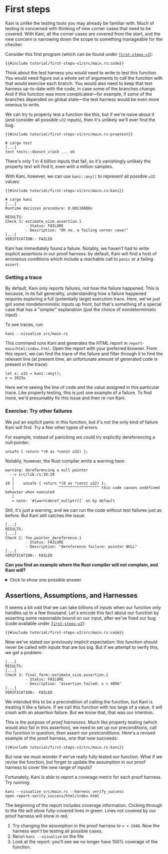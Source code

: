 # First steps

Kani is unlike the testing tools you may already be familiar with.
Much of testing is concerned with thinking of new corner cases that need to be covered.
With Kani, all the corner cases are covered from the start, and the new concern is narrowing down the scope to something manageable for the checker.

Consider this first program (which can be found under [`first-steps-v1`](https://github.com/model-checking/kani/tree/main/docs/src/tutorial/first-steps-v1/)):

```rust,noplaypen
{{#include tutorial/first-steps-v1/src/main.rs:code}}
```

Think about the test harness you would need to write to test this function.
You would need figure out a whole set of arguments to call the function with that would exercise each branch.
You would also need to keep that test harness up-to-date with the code, in case some of the branches change.
And if this function was more complicated—for example, if some of the branches depended on global state—the test harness would be even more onerous to write.

We can try to property test a function like this, but if we're naive about it (and consider all possible `u32` inputs), then it's unlikely we'll ever find the bug.

```rust,noplaypen
{{#include tutorial/first-steps-v1/src/main.rs:proptest}}
```

```
# cargo test
[...]
test tests::doesnt_crash ... ok
```

There's only 1 in 4 billion inputs that fail, so it's vanishingly unlikely the property test will find it, even with a million samples.

With Kani, however, we can use `kani::any()` to represent all possible `u32` values:

```rust,noplaypen
{{#include tutorial/first-steps-v1/src/main.rs:kani}}
```

```
# cargo kani
[...]
Runtime decision procedure: 0.00116886s

RESULTS:
Check 3: estimate_size.assertion.1
         - Status: FAILURE
         - Description: "Oh no, a failing corner case!"
[...]
VERIFICATION:- FAILED
```

Kani has immediately found a failure.
Notably, we haven't had to write explicit assertions in our proof harness: by default, Kani will find a host of erroneous conditions which include a reachable call to `panic` or a failing `assert`.

### Getting a trace

By default, Kani only reports failures, not how the failure happened.
This is because, in its full generality, understanding how a failure happened requires exploring a full (potentially large) execution trace.
Here, we've just got some nondeterministic inputs up front, but that's something of a special case that has a "simpler" explanation (just the choice of nondeterministic input).

To see traces, run:

```
kani --visualize src/main.rs
```

This command runs Kani and generates the HTML report in `report-main/html/index.html`.
Open the report with your preferred browser.
From this report, we can find the trace of the failure and filter through it to find the relevant line (at present time, an unfortunate amount of generated code is present in the trace):

```
let x: u32 = kani::any();
x = 1023u
```

Here we're seeing the line of code and the value assigned in this particular trace.
Like property testing, this is just one example of a failure.
To find more, we'd presumably fix this issue and then re-run Kani.

### Exercise: Try other failures

We put an explicit panic in this function, but it's not the only kind of failure Kani will find.
Try a few other types of errors.

For example, instead of panicking we could try explicitly dereferencing a null pointer:

```rust,noplaypen
unsafe { return *(0 as *const u32) };
```

Notably, however, the Rust compiler emits a warning here:

```
warning: dereferencing a null pointer
  --> src/lib.rs:10:29
   |
10 |    unsafe { return *(0 as *const u32) };
   |                    ^^^^^^^^^^^^^^^^^^ this code causes undefined behavior when executed
   |
   = note: `#[warn(deref_nullptr)]` on by default
```

Still, it's just a warning, and we can run the code without test failures just as before.
But Kani still catches the issue:

```
[...]
RESULTS:
[...]
Check 2: foo.pointer_dereference.1
         - Status: FAILURE
         - Description: "dereference failure: pointer NULL"
[...]
VERIFICATION:- FAILED
```

**Can you find an example where the Rust compiler will not complain, and Kani will?**

<details>
<summary>Click to show one possible answer</summary>

```
return 1 << x;
```

Overflow (in addition, multiplication or, in this case, [bit-shifting by too much](https://github.com/rust-lang/rust/issues/10183)) is also caught by Kani:

```
RESULTS:
[...]
Check 3: foo.assertion.1
         - Status: FAILURE
         - Description: "attempt to shift left with overflow"

Check 4: foo.undefined-shift.1
         - Status: FAILURE
         - Description: "shift distance too large"
[...]
VERIFICATION:- FAILED
```

</details>

## Assertions, Assumptions, and Harnesses

It seems a bit odd that we can take billions of inputs when our function only handles up to a few thousand.
Let's encode this fact about our function by asserting some reasonable bound on our input, after we've fixed our bug (code available under
[`first-steps-v2`](https://github.com/model-checking/kani/tree/main/docs/src/tutorial/first-steps-v2/)):

```rust,noplaypen
{{#include tutorial/first-steps-v2/src/main.rs:code}}
```

Now we've stated our previously implicit expectation: this function should never be called with inputs that are too big.
But if we attempt to verify this, we get a problem:

```
[...]
RESULTS:
[...]
Check 3: final_form::estimate_size.assertion.1
         - Status: FAILURE
         - Description: "assertion failed: x < 4096"
[...]
VERIFICATION:- FAILED
```

We intended this to be a precondition of calling the function, but Kani is treating it like a failure.
If we call this function with too large of a value, it will crash with an assertion failure.
But we know that, that was our intention.

This is the purpose of _proof harnesses_.
Much like property testing (which would also fail in this assertion), we need to set up our preconditions, call the function in question, then assert our postconditions.
Here's a revised example of the proof harness, one that now succeeds:

```rust,noplaypen
{{#include tutorial/first-steps-v2/src/main.rs:kani}}
```

But now we must wonder if we've really fully tested our function.
What if we revise the function, but forget to update the assumption in our proof harness to cover the new range of inputs?

Fortunately, Kani is able to report a coverage metric for each proof harness.
Try running:

```
kani --visualize src/main.rs --harness verify_success
open report-verify_success/html/index.html
```

The beginning of the report includes coverage information.
Clicking through to the file will show fully-covered lines in green.
Lines not covered by our proof harness will show in red.

1. Try changing the assumption in the proof harness to `x < 2048`. Now the harness won't be testing all possible cases.
2. Rerun `kani --visualize` on the file
3. Look at the report: you'll see we no longer have 100% coverage of the function.

